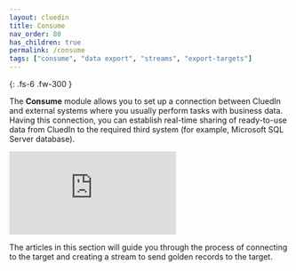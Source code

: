 ```yaml
---
layout: cluedin
title: Consume
nav_order: 80
has_children: true
permalink: /consume
tags: ["consume", "data export", "streams", "export-targets"]
---
```


{: .fs-6 .fw-300 }

The **Consume** module allows you to set up a connection between CluedIn and external systems where you usually perform tasks with business data. Having this connection, you can establish real-time sharing of ready-to-use data from CluedIn to the required third system (for example, Microsoft SQL Server database).

<div class="videoFrame">
<iframe src="https://player.vimeo.com/video/903400504?badge=0&amp;autopause=0&amp;player_id=0&amp;app_id=58479" frameborder="0" allow="autoplay; fullscreen; picture-in-picture" title="Data export"></iframe>
</div>

The articles in this section will guide you through the process of connecting to the target and creating a stream to send golden records to the target.
